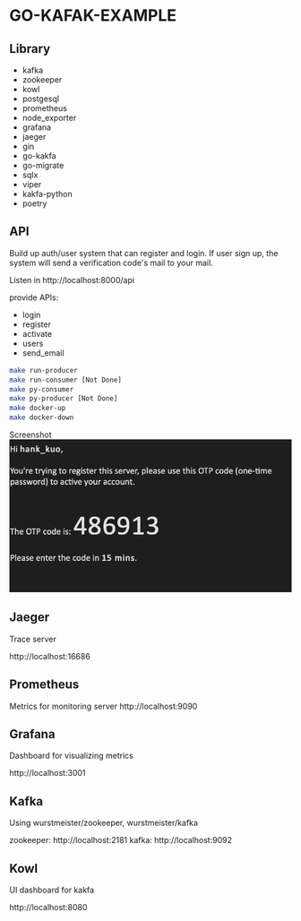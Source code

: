 # GO-KAFAK-EXAMPLE
## Library 
- kafka
- zookeeper
- kowl
- postgesql
- prometheus
- node_exporter
- grafana
- jaeger
- gin
- go-kakfa
- go-migrate
- sqlx
- viper
- kakfa-python
- poetry

## API
Build up auth/user system that can register and login.
If user sign up, the system will send a verification code's mail to your mail.

Listen in http://localhost:8000/api

provide APIs:
- login
- register
- activate
- users
- send_email

```bash
make run-producer
make run-consumer [Not Done]
make py-consumer
make py-producer [Not Done]
make docker-up
make docker-down
```

Screenshot
![OTP email example](./tmp/images/otp_email.png)
## Jaeger
Trace server

http://localhost:16686


## Prometheus
Metrics for monitoring server
http://localhost:9090

## Grafana
Dashboard for visualizing metrics

http://localhost:3001

## Kafka
Using wurstmeister/zookeeper, wurstmeister/kafka

zookeeper: http://localhost:2181
kafka: http://localhost:9092


## Kowl
UI dashboard for kakfa

http://localhost:8080

